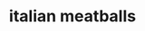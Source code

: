---
id: 59765e494352560011d9d881
servings:
notes:
directions: 'cover a baking sheet with foil and spray lightly with cooking spray.
soak bread crumbs in milk in a small bowl for 20 minutes.
heat olive oil in a skillet over medium heat. cook and stir onions in hot oil until translucent
 about 20 minutes.
mix beef and pork together in a large bowl. stir onions
 bread crumb mixture
 eggs
 parsley
 garlic
 salt
 black pepper
 red pepper flakes
 italian herb seasoning
 and parmesan cheese into meat mixture with a rubber spatula until combined. cover and refrigerate for about one hour.
preheat an oven to 425 degrees f (220 degrees c).
using wet hands
 form meat mixture into balls about 1 1/2 inches in diameter. arrange onto prepared baking sheet.
bake in the preheated oven until browned and cooked through
 15 to 20 minutes.'
ingredients: '1/3 cup plain bread crumbs
1/2 cup milk
2 tablespoons olive oil
1 onion
 diced
1 pound ground beef
1 pound ground pork
2 eggs
1/4 bunch fresh parsley
 chopped
3 cloves garlic
 crushed
2 teaspoons salt
1 teaspoon ground black pepper
1/2 teaspoon red pepper flakes
1 teaspoon dried italian herb seasoning
2 tablespoons grated parmesan cheese'
rating: 5
ease: intermediate

category: main course
href: 'https://allrecipes.com/recipe/220854/chef-johns-italian-meatballs/'
totalTime: 55
cookTime: 35
prepTime: 20
title: italian meatballs
path: /italian-meatballs
---